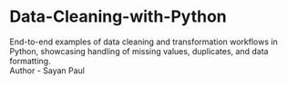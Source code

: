 # Data-Cleaning-with-Python
End-to-end examples of data cleaning and transformation workflows in Python, showcasing handling of missing values, duplicates, and data formatting.
<br>
Author - Sayan Paul
